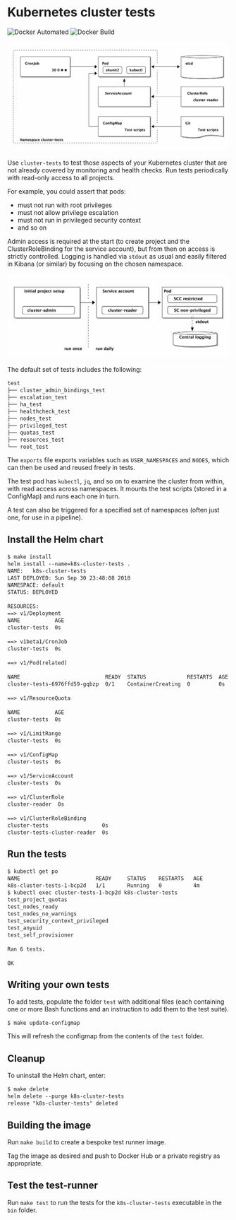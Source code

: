 # Kubernetes cluster tests

![Docker Automated](https://img.shields.io/docker/automated/gerald1248/k8s-cluster-tests.svg)
![Docker Build](https://img.shields.io/docker/build/gerald1248/k8s-cluster-tests.svg)

![Overview of cluster-tests](ditaa/chart.png)

Use `cluster-tests` to test those aspects of your Kubernetes cluster that are not already covered by monitoring and health checks. Run tests periodically with read-only access to all projects.

For example, you could assert that pods:

* must not run with root privileges
* must not allow privilege escalation
* must not run in privileged security context
* and so on

Admin access is required at the start (to create project and the ClusterRoleBinding for the service account), but from then on access is strictly controlled. Logging is handled via `stdout` as usual and easily filtered in Kibana (or similar) by focusing on the chosen namespace.

![Permissions](ditaa/permissions.png)

The default set of tests includes the following:
```
test
├── cluster_admin_bindings_test
├── escalation_test
├── ha_test
├── healthcheck_test
├── nodes_test
├── privileged_test
├── quotas_test
├── resources_test
└── root_test
```

The `exports` file exports variables such as `USER_NAMESPACES` and `NODES`, which can then be used and reused freely in tests.

The test pod has `kubectl`, `jq`, and so on to examine the cluster from within, with read access across namespaces. It mounts the test scripts (stored in a ConfigMap) and runs each one in turn.

A test can also be triggered for a specified set of namespaces (often just one, for use in a pipeline).

## Install the Helm chart
```
$ make install
helm install --name=k8s-cluster-tests .
NAME:   k8s-cluster-tests
LAST DEPLOYED: Sun Sep 30 23:48:08 2018
NAMESPACE: default
STATUS: DEPLOYED

RESOURCES:
==> v1/Deployment
NAME           AGE
cluster-tests  0s

==> v1beta1/CronJob
cluster-tests  0s

==> v1/Pod(related)

NAME                           READY  STATUS             RESTARTS  AGE
cluster-tests-6976ffd59-gqbzp  0/1    ContainerCreating  0         0s

==> v1/ResourceQuota

NAME           AGE
cluster-tests  0s

==> v1/LimitRange
cluster-tests  0s

==> v1/ConfigMap
cluster-tests  0s

==> v1/ServiceAccount
cluster-tests  0s

==> v1/ClusterRole
cluster-reader  0s

==> v1/ClusterRoleBinding
cluster-tests                 0s
cluster-tests-cluster-reader  0s
```

## Run the tests
```
$ kubectl get po
NAME                        READY     STATUS    RESTARTS   AGE
k8s-cluster-tests-1-bcp2d   1/1       Running   0          4m 
$ kubectl exec cluster-tests-1-bcp2d k8s-cluster-tests
test_project_quotas
test_nodes_ready
test_nodes_no_warnings
test_security_context_privileged
test_anyuid
test_self_provisioner

Ran 6 tests.

OK
```

## Writing your own tests
To add tests, populate the folder `test` with additional files (each containing one or more Bash functions and an instruction to add them to the test suite).
```
$ make update-configmap
```
This will refresh the configmap from the contents of the `test` folder.

## Cleanup
To uninstall the Helm chart, enter:
```
$ make delete
helm delete --purge k8s-cluster-tests
release "k8s-cluster-tests" deleted
```

## Building the image
Run `make build` to create a bespoke test runner image.

Tag the image as desired and push to Docker Hub or a private registry as appropriate.

## Test the test-runner
Run `make test` to run the tests for the `k8s-cluster-tests` executable in the `bin` folder.
